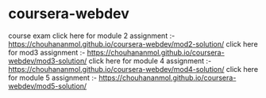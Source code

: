 # coursera-webdev
course exam
click here for module 2 assignment :- https://chouhananmol.github.io/coursera-webdev/mod2-solution/
 click here for mod3 assignment :- https://chouhananmol.github.io/coursera-webdev/mod3-solution/
 click here for module 4 assignment :- https://chouhananmol.github.io/coursera-webdev/mod4-solution/
 click here for module 5 assignment :- https://chouhananmol.github.io/coursera-webdev/mod5-solution/
